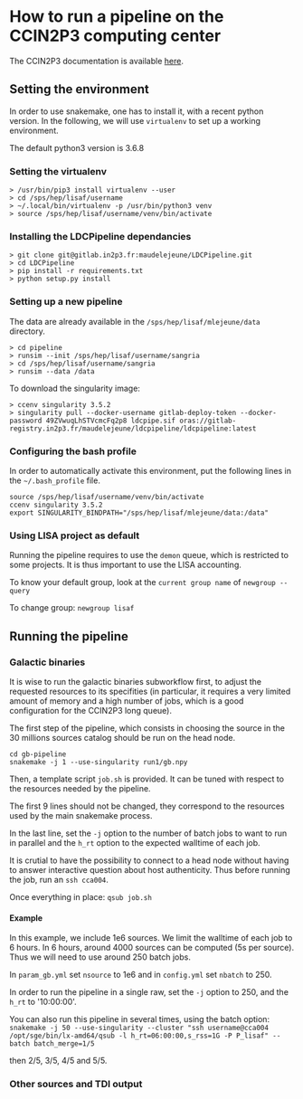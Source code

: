 # How to run a pipeline on the CCIN2P3 computing center

The CCIN2P3 documentation is available
[here](https://doc.cc.in2p3.fr).

## Setting the environment

In order to use snakemake, one has to install it, with a recent python
version. In the following, we will use `virtualenv` to set up a
working environment.

The default python3 version is 3.6.8

### Setting the virtualenv

```
> /usr/bin/pip3 install virtualenv --user
> cd /sps/hep/lisaf/username
> ~/.local/bin/virtualenv -p /usr/bin/python3 venv
> source /sps/hep/lisaf/username/venv/bin/activate
```

### Installing the LDCPipeline dependancies

```
> git clone git@gitlab.in2p3.fr:maudelejeune/LDCPipeline.git
> cd LDCPipeline
> pip install -r requirements.txt
> python setup.py install
```

### Setting up a new pipeline

The data are already available in the `/sps/hep/lisaf/mlejeune/data`
directory.

```
> cd pipeline
> runsim --init /sps/hep/lisaf/username/sangria
> cd /sps/hep/lisaf/username/sangria
> runsim --data /data
```

To download the singularity image: 

```
> ccenv singularity 3.5.2
> singularity pull --docker-username gitlab-deploy-token --docker-password 49ZVwuqLhSTVcmcFq2p8 ldcpipe.sif oras://gitlab-registry.in2p3.fr/maudelejeune/ldcpipeline/ldcpipeline:latest
```

### Configuring the bash profile

In order to automatically activate this environment, put the following
lines in the `~/.bash_profile` file. 

```
source /sps/hep/lisaf/username/venv/bin/activate
ccenv singularity 3.5.2
export SINGULARITY_BINDPATH="/sps/hep/lisaf/mlejeune/data:/data"
```

### Using LISA project as default

Running the pipeline requires to use the `demon` queue, which is
restricted to some projects. It is thus important to use the LISA
accounting.

To know your default group, look at the `current group name` of
`newgroup --query`

To change group: `newgroup lisaf`


## Running the pipeline

### Galactic binaries

It is wise to run the galactic binaries subworkflow first, to adjust
the requested resources to its specifities (in particular, it requires
a very limited amount of memory and a high number of jobs, which is a
good configuration for the CCIN2P3 long queue).

The first step of the pipeline, which consists in choosing the source
in the 30 millions sources catalog should be run on the head node. 

```
cd gb-pipeline
snakemake -j 1 --use-singularity run1/gb.npy
```

Then, a template script `job.sh` is provided. It can be tuned with
respect to the resources needed by the pipeline.

The first 9 lines should not be changed, they correspond to the
resources used by the main snakemake process. 

In the last line, set the `-j` option to the number of batch jobs to
want to run in parallel and the `h_rt` option to the expected walltime
of each job.

It is crutial to have the possibility to connect to a head node
without having to answer interactive question about host authenticity. 
Thus before running the job, run an `ssh cca004`. 

Once everything in place: `qsub job.sh`

#### Example

In this example, we include 1e6 sources. We limit the walltime of each
job to 6 hours. In 6 hours, around 4000 sources can be computed (5s
per source). Thus we will need to use around 250 batch jobs.

In `param_gb.yml` set `nsource` to 1e6 and in `config.yml` set
`nbatch` to 250. 

In order to run the pipeline in a single raw, set the `-j` option to
250, and the `h_rt` to '10:00:00'. 

You can also run this pipeline in several times, using the batch
option: 
`snakemake -j 50 --use-singularity --cluster "ssh username@cca004 /opt/sge/bin/lx-amd64/qsub -l h_rt=06:00:00,s_rss=1G -P P_lisaf" --batch batch_merge=1/5`

then 2/5, 3/5, 4/5 and 5/5.


### Other sources and TDI output

